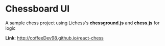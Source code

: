 # Chessboard UI

A sample chess project using Lichess's **chessground.js** and **chess.js** for logic

**Link**: http://coffeeDev98.github.io/react-chess
